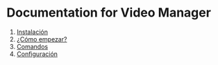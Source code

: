 # Documentation for Video Manager

1. [Instalación](./installing.md)
2. [¿Cómo empezar?](./getting-started.md)
3. [Comandos](./commands/index.md)
4. [Configuración](./configuration.md)
